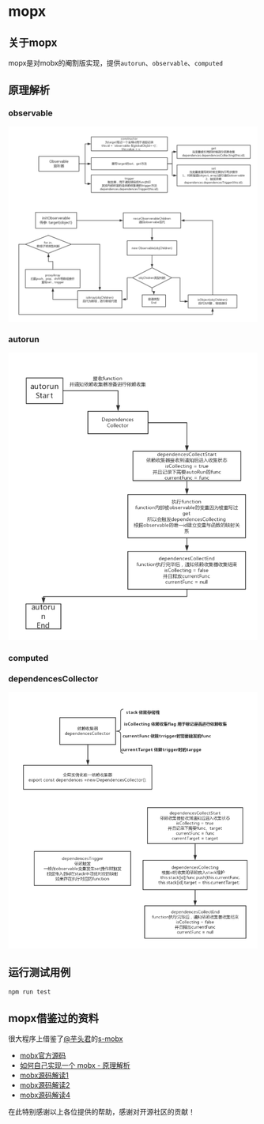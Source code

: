 # mopx
## 关于mopx
mopx是对mobx的阉割版实现，提供`autorun`、`observable`、`computed`

## 原理解析
### observable
![observable原理图](./pic/observable.png)

### autorun
![autorun原理图](./pic/autorun.png)

### computed

### dependencesCollector
![dependencesCollector原理图](./pic/dependences.png)

## 运行测试用例
```
npm run test
```

## mopx借鉴过的资料
很大程序上借鉴了[@芋头君](https://github.com/xinyu198736)的[s-mobx](https://github.com/xinyu198736/s-mobx)

- [mobx官方源码](https://github.com/mobxjs/mobx)
- [如何自己实现一个 mobx - 原理解析](https://zhuanlan.zhihu.com/p/26559530)
- [mobx源码解读1](https://www.cnblogs.com/rubylouvre/p/6058045.html)
- [mobx源码解读2](https://www.cnblogs.com/rubylouvre/p/6058575.html)
- [mobx源码解读4](https://www.cnblogs.com/rubylouvre/p/6059216.html)

在此特别感谢以上各位提供的帮助，感谢对开源社区的贡献！
